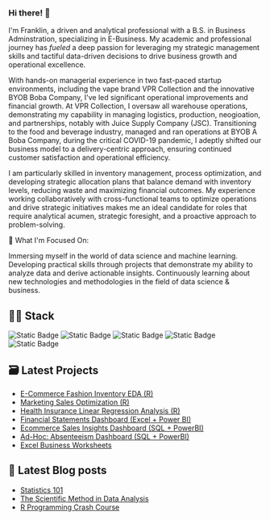 


### Hi there! 👋
I'm Franklin, a driven and analytical professional with a B.S. in Business Adminstration, specializing in E-Business. 
My academic and professional journey has *fueled* a deep passion for leveraging my strategic management skills and tactiful data-driven decisions to drive business growth and operational excellence. 

With hands-on managerial experience in two fast-paced startup environments, including the vape brand VPR Collection and the innovative BYOB Boba Company, I've led significant operational improvements and financial growth. At VPR Collection, I oversaw all warehouse operations, demonstrating my capability in managing logistics, production, neogioation, and partnerships, notably with Juice Supply Company (JSC). Transitioning to the food and beverage industry, managed and ran operations at BYOB A Boba Company, during the critical COVID-19 pandemic, I adeptly shifted our business model to a delivery-centric approach, ensuring continued customer satisfaction and operational efficiency.

I am particularly skilled in inventory management, process optimization, and developing strategic allocation plans that balance demand with inventory levels, reducing waste and maximizing financial outcomes. My experience working collaboratively with cross-functional teams to optimize operations and drive strategic initiatives makes me an ideal candidate for roles that require analytical acumen, strategic foresight, and a proactive approach to problem-solving.

🌱 What I'm Focused On:

Immersing myself in the world of data science and machine learning.
Developing practical skills through projects that demonstrate my ability to analyze data and derive actionable insights.
Continuously learning about new technologies and methodologies in the field of data science & business.

## 👨‍💻 Stack
![Static Badge](https://img.shields.io/badge/Language-MySQL-blue)  ![Static Badge](https://img.shields.io/badge/Language-R-blue)  ![Static Badge](https://img.shields.io/badge/Language-Python-blue)  ![Static Badge](https://img.shields.io/badge/Language-PowerBI-orange)  ![Static Badge](https://img.shields.io/badge/Language-Excel-orange)  


## 🗃️ Latest Projects
* [E-Commerce Fashion Inventory EDA (R)](https://github.com/NumberHumanoid/E-Commerce-Fashion-Retail-EDA-)
* [Marketing Sales Optimization (R)](https://github.com/NumberHumanoid/Marketing-Campaign-Optimization)
* [Health Insurance Linear Regression Analysis (R)](https://github.com/NumberHumanoid/Health-Insurance-Analysis)
* [Financial Statements Dashboard (Excel + Power BI)](https://github.com/NumberHumanoid/Financial-Statement-Dashboard)
* [Ecommerce Sales Insights Dashboard (SQL + PowerBI)](https://github.com/NumberHumanoid/Ecommerce_Sales_Dashboard)
* [Ad-Hoc: Absenteeism Dashboard (SQL + PowerBI)](https://github.com/NumberHumanoid/HR_Absenteeism)
* [Excel Business Worksheets]()

## 📝 Latest Blog posts
* [Statistics 101](https://github.com/NumberHumanoid/Blog-Stats-101)
* [The Scientific Method in Data Analysis](https://github.com/NumberHumanoid/Blog-Scientific-Method-in-Data-Analysis)
* [R Programming Crash Course]()



<!--
**NumberHumanoid/NumberHumanoid** is a ✨ _special_ ✨ repository because its `README.md` (this file) appears on your GitHub profile.

Here are some ideas to get you started:

- 🔭 I’m currently working on ...
- 🌱 I’m currently learning ...
- 👯 I’m looking to collaborate on ...
- 🤔 I’m looking for help with ...
- 💬 Ask me about ...
- 📫 How to reach me: ...
- 😄 Pronouns: ...
- ⚡ Fun fact: ...
-->
